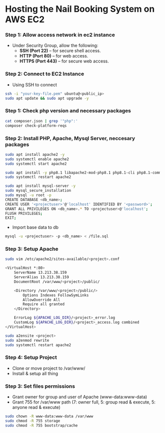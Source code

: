# Hosting the Nail Booking System on AWS EC2

### Step 1: Allow access network in ec2 instance
- Under Security Group, allow the following:
  - **SSH (Port 22)** – for secure shell access.
  - **HTTP (Port 80)** – for web access.
  - **HTTPS (Port 443)** – for secure web access.

### Step 2: Connect to EC2 Instance
- Using SSH to connect

```sh
ssh -i "your-key-file.pem" ubuntu@<public_ip>
sudo apt update && sudo apt upgrade -y
```

### Step 1: Check php version and necessary packages
```sh
cat composer.json | grep '"php":'
composer check-platform-reqs
```

### Step 2: Install PHP, Apache, Mysql Server, neccesary packages 
```sh
sudo apt install apache2 -y
sudo systemctl enable apache2
sudo systemctl start apache2

sudo apt install -y php8.1 libapache2-mod-php8.1 php8.1-cli php8.1-common php8.1-mbstring php8.1-xml php8.1-curl php8.1-zip php8.1-bcmath php8.1-mysql
sudo systemctl restart apache2

sudo apt install mysql-server -y
sudo mysql_secure_installation
sudo mysql -u root -p
CREATE DATABASE <db_name>;
CREATE USER '<projectuser>'@'localhost' IDENTIFIED BY '<password>';
GRANT ALL PRIVILEGES ON <db_name>.* TO <projectuser>@'localhost';
FLUSH PRIVILEGES;
EXIT;
```
- Import base data to db
```sh
mysql -u <projectuser> -p <db_name> < /file.sql
```

### Step 3: Setup Apache
```sh
sudo vim /etc/apache2/sites-available/<project>.conf

<VirtualHost *:80>
    ServerName 13.213.38.159
    ServerAlias 13.213.38.159
    DocumentRoot /var/www/<project>/public/

    <Directory /var/www/<project>/public/>
        Options Indexes FollowSymLinks
        AllowOverride All
        Require all granted
    </Directory>

    ErrorLog ${APACHE_LOG_DIR}/<project>_error.log
    CustomLog ${APACHE_LOG_DIR}/<project>_access.log combined
</VirtualHost>

sudo a2ensite <project>
sudo a2enmod rewrite
sudo systemctl restart apache2
```

### Step 4: Setup Project
- Clone or move project to /var/www/
- Install & setup all thing

### Step 3: Set files permissions
+ Grant owner for group and user of Apache (www-data:www-data)
+ Grant 755 for /var/www path (7: owner full, 5: group read & execute, 5: anyone read & execute)
```sh
sudo chown -R www-data:www-data /var/www
sudo chmod -R 755 storage
sudo chmod -R 755 bootstrap/cache
```